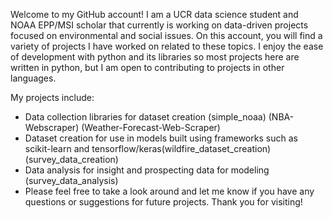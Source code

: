 
<!---
DevinRShaw/DevinRShaw is a ✨ special ✨ repository because its `README.md` (this file) appears on your GitHub profile.
You can click the Preview link to take a look at your changes.
--->
Welcome to my GitHub account! I am a UCR data science student and NOAA EPP/MSI scholar that currently is working on data-driven projects focused on environmental and social issues. On this account, you will find a variety of projects I have worked on related to these topics. I enjoy the ease of development with python and its libraries so most projects here are written in python, but I am open to contributing to projects in other languages.

My projects include:

- Data collection libraries for dataset creation (simple_noaa) (NBA-Webscraper) (Weather-Forecast-Web-Scraper)
- Dataset creation for use in models built using frameworks such as scikit-learn and tensorflow/keras(wildfire_dataset_creation) (survey_data_creation)
- Data analysis for insight and prospecting data for modeling (survey_data_analysis)
- Please feel free to take a look around and let me know if you have any questions or suggestions for future projects. Thank you for visiting!

